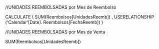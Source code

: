 //UNIDADES REEMBOLSADAS por Mes de Reembolso

CALCULATE ( 
          SUM(Reembolsos[UnidadesReemb]) ,
          USERELATIONSHIP ('Calendar'[Date]. Reembolsos[FechaReemb])
)

//UNIDADES REEMBOLSADAS por Mes de Venta

SUM(Reembolsos[UnidadesReemb])

